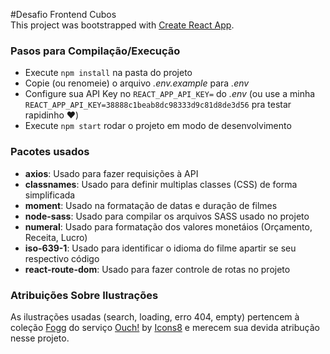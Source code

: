 #Desafio Frontend Cubos  
This project was bootstrapped with [Create React App](https://github.com/facebook/create-react-app).

### Pasos para Compilação/Execução  

*   Execute `npm install` na pasta do projeto
*   Copie (ou renomeie) o arquivo _.env.example_ para _.env_
*   Configure sua API Key no `REACT_APP_API_KEY=` do _.env_ (ou use a minha `REACT_APP_API_KEY=38888c1beab8dc98333d9c81d8de3d56` pra testar rapidinho :hearts:)
*   Execute `npm start` rodar o projeto em modo de desenvolvimento

### Pacotes usados  
*   **axios**: Usado para fazer requisições à API  
*   **classnames**: Usado para definir multiplas classes (CSS) de forma simplificada  
*   **moment**: Usado na formatação de datas e duração de filmes  
*   **node-sass**: Usado para compilar os arquivos SASS usado no projeto  
*   **numeral**: Usado para formatação dos valores monetáios (Orçamento, Receita, Lucro)  
* **iso-639-1**: Usado para identificar o idioma do filme apartir se seu respectivo código  
*   **react-route-dom**: Usado para fazer controle de rotas no projeto  

### Atribuições Sobre Ilustrações  
As ilustrações usadas (search, loading, erro 404, empty) pertencem à coleção [Fogg](https://icons8.com.br/ouch/style/fogg-5) do serviço [Ouch!](https://icons8.com.br/ouch) by [Icons8](https://icons8.com.br/) e merecem sua devida atribução nesse projeto.


